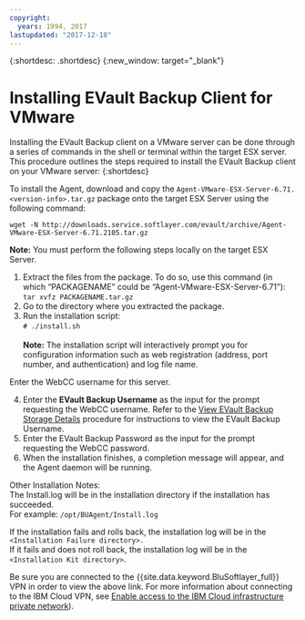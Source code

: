 ```yaml
---
copyright:
  years: 1994, 2017
lastupdated: "2017-12-18"
---
```


{:shortdesc: .shortdesc}
{:new_window: target="_blank"}

# Installing EVault Backup Client for VMware

Installing the EVault Backup client on a VMware server can be done through a series of commands in the shell or terminal within the target ESX server. This procedure outlines the steps required to install the EVault Backup client on your VMware server:
{:shortdesc}

To install the Agent, download and copy the `Agent-VMware-ESX-Server-6.71.<version-info>.tar.gz` package onto the target ESX Server using the following command:

`wget -N http://downloads.service.softlayer.com/evault/archive/Agent-VMware-ESX-Server-6.71.2105.tar.gz`

**Note:**  You must perform the following steps locally on the target ESX Server.

1. Extract the files from the package. To do so, use this command (in which “PACKAGENAME” could be “Agent-VMware-ESX-Server-6.71”):<br/>`tar xvfz PACKAGENAME.tar.gz`
2. Go to the directory where you extracted the package.
3. Run the installation script:<br />`# ./install.sh`<br/><br/>
**Note:**  The installation script will interactively prompt you for configuration information such as web registration (address, port number, and authentication) and log file name.

Enter the WebCC username for this server.

4. Enter the **EVault Backup Username** as the input for the prompt requesting the WebCC username. Refer to the [View EVault Backup Storage Details](/docs/infrastructure/Backup/index.html#viewing-evault-backup-storage-details-in-ibm-cloud-infrastructure-customer-portal) procedure for instructions to view the EVault Backup Username.
5. Enter the EVault Backup Password as the input for the prompt requesting the WebCC password.
6. When the installation finishes, a completion message will appear, and the Agent daemon will be running.


Other Installation Notes:<br/>
The Install.log will be in the installation directory if the installation has succeeded.<br/>
For example: `/opt/BUAgent/Install.log`

If the installation fails and rolls back, the installation log will be in the `<Installation Failure directory>.`<br/>
If it fails and does not roll back, the installation log will be in the `<Installation Kit directory>`.<br/>
<!-- For more information, you are able to download the User Guide at: http://downloads.service.softlayer.com/evault/Documentation/VMware_Agent_User_Guide.pdf<br/>-->
Be sure you are connected to the {{site.data.keyword.BluSoftlayer_full}} VPN in order to view the above link. For more information about connecting to the IBM Cloud VPN, see [Enable access to the IBM Cloud infrastructure private network](/docs/customer-portal/getting-started.html#enable-private-network)).
